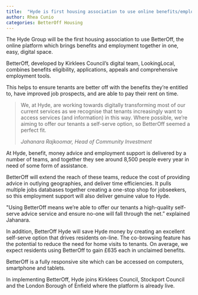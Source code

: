 ```yaml
---
title:  "Hyde is first housing association to use online benefits/employment platform, BetterOff"
author: Rhea Cunio
categories: BetterOff Housing
---
```

The Hyde Group will be the first housing association to use BetterOff, the online platform which brings benefits and employment together in one, easy, digital space.

BetterOff, developed by Kirklees Council’s digital team, LookingLocal, combines benefits eligibility, applications, appeals and comprehensive employment tools.
 
This helps to ensure tenants are better off with the benefits they’re entitled to, have improved job prospects, and are able to pay their rent on time. 
 
> We, at Hyde, are working towards digitally transforming most of our current services as we recognise that tenants increasingly want to access services (and information) in this way. Where possible, we’re aiming to offer our tenants a self-serve option, so BetterOff seemed a perfect fit.
>
><cite>Jahanara Rajkoomar, Head of Community Investment</cite>
 
At Hyde, benefit, money advice and employment support is delivered by a number of teams, and  together they see around 8,500 people every year in need of some form of assistance.
 
 BetterOff will extend the reach of these teams, reduce the cost of providing advice in outlying  geographies, and deliver time efficiencies. It pulls multiple jobs databases together creating a  one-stop shop for jobseekers, so this employment support will also deliver genuine value to Hyde.
 
"Using BetterOff means we’re able to offer our tenants a high-quality self-serve advice service and ensure no-one will fall through the net.” explained Jahanara.
 
In addition, BetterOff Hyde will save Hyde money by creating an excellent self-serve option that drives residents on-line. The co-browsing feature has the potential to reduce the need for home visits to tenants. On average, we expect residents using BetterOff to gain £635 each in unclaimed benefits.
 
BetterOff is a fully responsive site which can be accessed on computers, smartphone and tablets.

In implementing BetterOff, Hyde joins Kirklees Council, Stockport Council and the London Borough of Enfield where the platform is already live.